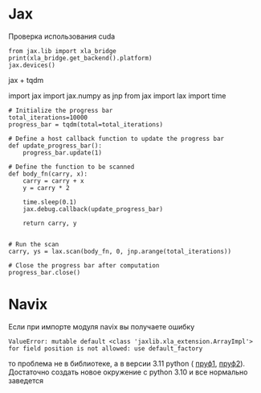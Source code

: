 # Jax

Проверка использования cuda 

~~~
from jax.lib import xla_bridge
print(xla_bridge.get_backend().platform)
jax.devices()
~~~

jax + tqdm

import jax
import jax.numpy as jnp
from jax import lax
import time

~~~
# Initialize the progress bar
total_iterations=10000
progress_bar = tqdm(total=total_iterations)

# Define a host callback function to update the progress bar
def update_progress_bar():
    progress_bar.update(1)

# Define the function to be scanned
def body_fn(carry, x):
    carry = carry + x
    y = carry * 2
    
    time.sleep(0.1)
    jax.debug.callback(update_progress_bar)

    return carry, y


# Run the scan
carry, ys = lax.scan(body_fn, 0, jnp.arange(total_iterations))

# Close the progress bar after computation
progress_bar.close()
~~~

# Navix

Если при импорте модуля navix вы получаете ошибку
~~~
ValueError: mutable default <class 'jaxlib.xla_extension.ArrayImpl'> for field position is not allowed: use default_factory
~~~

то проблема не в библиотеке, а в версии 3.11 python ( [пруф1](https://github.com/huggingface/datasets/issues/5230), [пруф2](https://github.com/ray-project/ray/issues/33232)). Достаточно создать новое окружение с python 3.10 и все нормально заведется
